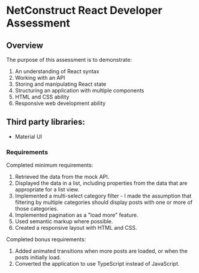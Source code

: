 # NetConstruct React Developer Assessment

## Overview

The purpose of this assessment is to demonstrate:

1. An understanding of React syntax
2. Working with an API
3. Storing and manipulating React state
4. Structuring an application with multiple components
5. HTML and CSS ability
6. Responsive web development ability

## Third party libraries:
- Material UI 

### Requirements

Completed minimum requirements:

1. Retrieved the data from the mock API.
2. Displayed the data in a list, including properties from the data that are appropriate for a list view.
3. Implemented a multi-select category filter - I made the assumption that filtering by multiple categories should display posts with one or more of those categories.
4. Implemented pagination as a "load more" feature.
5. Used semantic markup where possible.
6. Created a responsive layout with HTML and CSS.

Completed bonus requirements:

1. Added animated transitions when more posts are loaded, or when the posts initially load.
2. Converted the application to use TypeScript instead of JavaScript.
